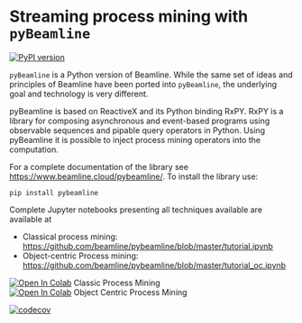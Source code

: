 # Streaming process mining with `pyBeamline`

[![PyPI version](https://badge.fury.io/py/pybeamline.svg)](https://badge.fury.io/py/pybeamline)

`pyBeamline` is a Python version of Beamline. While the same set of ideas and principles of Beamline have been ported into `pyBeamline`, the underlying goal and technology is very different.

pyBeamline is based on ReactiveX and its Python binding RxPY. RxPY is a library for composing asynchronous and event-based programs using observable sequences and pipable query operators in Python. Using pyBeamline it is possible to inject process mining operators into the computation.

For a complete documentation of the library see https://www.beamline.cloud/pybeamline/. To install the library use:
```console
pip install pybeamline
```
Complete Jupyter notebooks presenting all techniques available are available at
* Classical process mining: https://github.com/beamline/pybeamline/blob/master/tutorial.ipynb
* Object-centric Process mining: https://github.com/beamline/pybeamline/blob/master/tutorial_oc.ipynb


<a href="https://colab.research.google.com/github/beamline/pybeamline/blob/master/tutorial.ipynb" target="_blank"><img alt="Open In Colab" src="https://colab.research.google.com/assets/colab-badge.svg"></img></a> Classic Process Mining<br>
<a href="https://colab.research.google.com/github/beamline/pybeamline/blob/master/tutorial_oc.ipynb" target="_blank"><img alt="Open In Colab" src="https://colab.research.google.com/assets/colab-badge.svg"></img></a> Object Centric Process Mining

[![codecov](https://codecov.io/gh/JepMik/pybeamline-OCPM/branch/master/graph/badge.svg)](https://codecov.io/gh/JepMik/pybeamline-OCPM)

